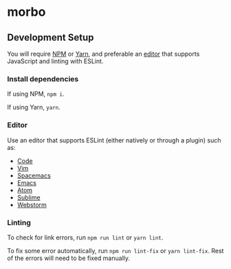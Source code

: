 # morbo

## Development Setup

You will require [NPM][npm-link] or [Yarn][yarn-link], and preferable an [editor](#editor)
that supports JavaScript and linting with ESLint.

### Install dependencies
If using NPM, `npm i`.

If using Yarn, `yarn`.

### Editor
Use an editor that supports ESLint (either natively or through a plugin) such as:

- [Code][code-link]
- [Vim][vim-link]
- [Spacemacs][spacemacs-links]
- [Emacs][emacs-link]
- [Atom][atom-link]
- [Sublime][sublime-link]
- [Webstorm][webstorm-link]

### Linting
To check for link errors, run `npm run lint` or `yarn lint`.

To fix some error automatically, run `npm run lint-fix` or `yarn lint-fix`. Rest of the
errors will need to be fixed manually.


[npm-link]: https://www.npmjs.com/
[yarn-link]: https://yarnpkg.com/en/

[code-link]: https://github.com/Microsoft/vscode
[vim-link]: https://www.vim.org/
[spacemacs-links]: http://spacemacs.org/
[emacs-link]: https://www.gnu.org/software/emacs/
[atom-link]: https://github.com/atom/atom
[sublime-link]: https://www.sublimetext.com/
[webstorm-link]: https://www.jetbrains.com/webstorm/
